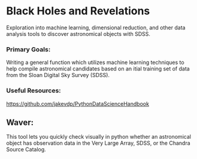 # Black Holes and Revelations
Exploration into machine learning, dimensional reduction, and other data analysis tools to discover astronomical objects with SDSS.

### Primary Goals:
Writing a general function which utilizes machine learning techniques to help compile astronomical candidates based on an itial training set of data from the Sloan Digital Sky Survey (SDSS).

### Useful Resources:
https://github.com/jakevdp/PythonDataScienceHandbook

## Waver:
This tool lets you quickly check visually in python whether an astronomical object has observation data in the Very Large Array, SDSS, or the Chandra Source Catalog.
